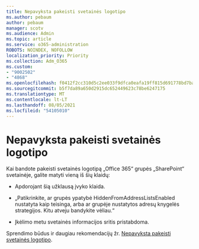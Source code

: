 ```yaml
---
title: Nepavyksta pakeisti svetainės logotipo
ms.author: pebaum
author: pebaum
manager: scotv
ms.audience: Admin
ms.topic: article
ms.service: o365-administration
ROBOTS: NOINDEX, NOFOLLOW
localization_priority: Priority
ms.collection: Adm_O365
ms.custom:
- "9002502"
- "4868"
ms.openlocfilehash: f0412f2cc310d5c2ee033f9dfca0eafa19ff815d691778bd7ba6030e6c494bdd
ms.sourcegitcommit: b5f7da89a650d2915dc652449623c78be6247175
ms.translationtype: MT
ms.contentlocale: lt-LT
ms.lasthandoff: 08/05/2021
ms.locfileid: "54105010"
---
```

# <a name="unable-to-change-site-logo"></a>Nepavyksta pakeisti svetainės logotipo

Kai bandote pakeisti svetainės logotipą „Office 365“ grupės „SharePoint“ svetainėje, galite matyti vieną iš šių klaidų:

- Apdorojant šią užklausą įvyko klaida.

- „Patikrinkite, ar grupės ypatybė HiddenFromAddressListsEnabled nustatyta kaip teisinga, arba ar grupėje nustatytos adresų knygelės strategijos. Kitu atveju bandykite vėliau.“

- Įkėlimo metu svetainės informacijos sritis pristabdoma.

Sprendimo būdus ir daugiau rekomendacijų žr. [Nepavyksta pakeisti svetainės logotipo](https://docs.microsoft.com/sharepoint/troubleshoot/sites/error-when-changing-o365-site-logo).
